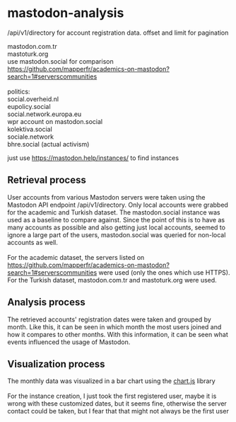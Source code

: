 # mastodon-analysis

/api/v1/directory for account registration data. offset and limit for pagination

mastodon.com.tr <br/>
mastoturk.org <br/>
use mastodon.social for comparison <br/>
https://github.com/mapperfr/academics-on-mastodon?search=1#serverscommunities <br/>
<br/>
politics: <br/>
social.overheid.nl <br/>
eupolicy.social <br/>
social.network.europa.eu <br/>
wpr account on mastodon.social <br/>
kolektiva.social <br/>
sociale.network <br/>
bhre.social (actual activism) <br/>

just use https://mastodon.help/instances/ to find instances

## Retrieval process

User accounts from various Mastodon servers were taken using the Mastodon API endpoint /api/v1/directory.
Only local accounts were grabbed for the academic and Turkish dataset. The mastodon.social instance was used as a baseline to compare against. Since the point of this is to have as many accounts as possible and also getting just local accounts, seemed to ignore a large part of the users, mastodon.social was queried for non-local accounts as well.<br/>
<br/>
For the academic dataset, the servers listed on https://github.com/mapperfr/academics-on-mastodon?search=1#serverscommunities were used (only the ones which use HTTPS). For the Turkish dataset, mastodon.com.tr and mastoturk.org were used.

## Analysis process

The retrieved accounts' registration dates were taken and grouped by month. Like this, it can be seen in which month the most users joined and how it compares to other months.
With this information, it can be seen what events influenced the usage of Mastodon.

## Visualization process

The monthly data was visualized in a bar chart using the <a href="https://www.chartjs.org">chart.js</a> library
<br/>
<br/>
For the instance creation, I just took the first registered user, maybe it is wrong with these customized dates, but it seems fine, otherwise the server contact could be taken, but I fear that that might not always be the first user
